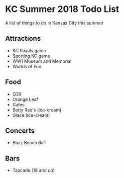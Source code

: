 # KC Summer 2018 Todo List
A list of things to do in Kansas City this summer

## Attractions
* KC Royals game
* Sporting KC game
* WW1 Museum and Memorial
* Worlds of Fun

## Food
* Q39
* Orange Leaf
* Gates
* Betty Rae's (ice-cream)
* Glace (ice-cream)

## Concerts
* Buzz Beach Ball

## Bars
* Tapcade (18 and up)
